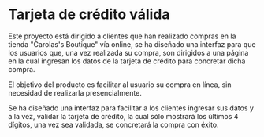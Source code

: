 # Tarjeta de crédito válida

Este proyecto está dirigido a clientes que han realizado compras en la tienda "Carolas's Boutique" vía online,
se ha diseñado una interfaz para que  los usuarios que, una vez realizada su compra, son dirigidos a una página 
en la cual ingresan los datos de la tarjeta de crédito para concretar dicha compra.

El objetivo del producto es facilitar al usuario su compra en línea, sin necesidad de realizarla
presencialmente.

Se ha diseñado una interfaz para facilitar a los clientes ingresar sus datos y a la vez, validar la tarjeta
de crédito, la cual sólo mostrará los últimos 4 dígitos, una vez sea validada, se concretará la compra con éxito.
